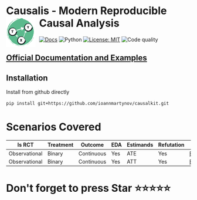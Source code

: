 # Causalis - Modern Reproducible Causal Analysis <a href="https://ioannmartynov.github.io/CausalKit/"><img src="https://raw.githubusercontent.com/IoannMartynov/CausalKit/main/docs/_static/logo_big.svg" alt="CausalKit logo" width="80" style="float: left; margin-right: 10px;" /></a>
[![Docs](https://github.com/IoannMartynov/CausalKit/actions/workflows/deploy-docs.yml/badge.svg?branch=main)](https://github.com/IoannMartynov/CausalKit/actions/workflows/deploy-docs.yml)
![Python](https://img.shields.io/badge/python-3.10%20|%203.11%20|%203.12-blue)
[![License: MIT](https://img.shields.io/badge/License-MIT-yellow.svg)](LICENSE)
![Code quality](https://img.shields.io/badge/code%20quality-A-brightgreen)

## [Official Documentation and Examples](https://ioannmartynov.github.io/CausalKit/index.html)

## Installation

Install from github directly

```bash
pip install git+https://github.com/ioannmartynov/causalkit.git
```




# Scenarios Covered
| Is RCT        | Treatment | Outcome    | EDA | Estimands | Refutation | Docs                                                                       |
|---------------|-----------|------------|-----|-----------|------------|----------------------------------------------------------------------------|
| Observational | Binary    | Continuous | Yes | ATE       | Yes        | [Example](https://ioannmartynov.github.io/CausalKit/examples/dml_ate.html) |
| Observational | Binary    | Continuous | Yes | ATT       | Yes        | [Example](https://ioannmartynov.github.io/CausalKit/examples/dml_att.html) |

# Don't forget to press Star ⭐️⭐️⭐️⭐️⭐️



